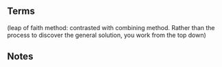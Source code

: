 Terms
-----
(leap of faith method: contrasted with combining method. Rather than the process to discover the general solution, you work from the top down)

Notes
-----
